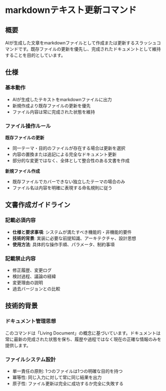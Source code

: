# markdownテキスト更新コマンド

## 概要

AIが生成した文章をmarkdownファイルとして作成または更新するスラッシュコマンドです。既存ファイルの更新を優先し、完成されたドキュメントとして維持することを目的としています。

## 仕様

### 基本動作

- AIが生成したテキストをmarkdownファイルに出力
- 新規作成より既存ファイルの更新を優先
- ファイル内容は常に完成された状態を維持

### ファイル操作ルール

**既存ファイルの更新**
- 同一テーマ・目的のファイルが存在する場合は更新を選択
- 内容の置換または追記による完全なドキュメント更新
- 部分的な変更ではなく、全体として整合性のある文書を作成

**新規ファイル作成**
- 既存ファイルでカバーできない独立したテーマの場合のみ
- ファイル名は内容を明確に表現する命名規則に従う

## 文書作成ガイドライン

### 記載必須内容

- **仕様と要求事項**: システムが満たすべき機能的・非機能的要件
- **技術的背景**: 実装に必要な前提知識、アーキテクチャ、設計思想
- **使用方法**: 具体的な操作手順、パラメータ、制約事項

### 記載禁止内容

- 修正履歴、変更ログ
- 検討過程、議論の経緯
- 変更理由の説明
- 過去バージョンとの比較

## 技術的背景

### ドキュメント管理思想

このコマンドは「Living Document」の概念に基づいています。ドキュメントは常に最新の完成された状態を保ち、履歴や過程ではなく現在の正確な情報のみを提供します。

### ファイルシステム設計

- 単一責任の原則: 1つのファイルは1つの明確な目的を持つ
- 冪等性: 同じ入力に対して常に同じ結果を出力
- 原子性: ファイル更新は完全に成功するか完全に失敗する
